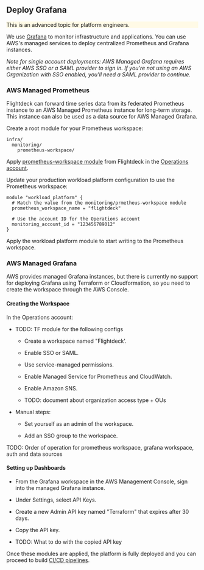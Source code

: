 
## Deploy Grafana

<div class="panel" style="background-color: #FFFAE6;border-width: 1px;">

<div class="panelContent" style="background-color: #FFFAE6;">

This is an advanced topic for platform engineers.

</div>

</div>

We use [Grafana](https://grafana.com/) to monitor infrastructure and
applications. You can use AWS's managed services to deploy centralized
Prometheus and Grafana instances.

*Note for single account deployments: AWS Managed Grafana requires
either AWS SSO or a SAML provider to sign in. If you're not using an AWS
Organization with SSO enabled, you'll need a SAML provider to continue.*

### AWS Managed Prometheus

Flightdeck can forward time series data from its federated Prometheus
instance to an AWS Managed Prometheus instance for long-term storage.
This instance can also be used as a data source for AWS Managed Grafana.

Create a root module for your Prometheus workspace:

<div class="code panel pdl" style="border-width: 1px;">

<div class="codeContent panelContent pdl">

``` syntaxhighlighter-pre
infra/
  monitoring/
    prometheus-workspace/
```

</div>

</div>

Apply [prometheus-workspace
module](https://github.com/thoughtbot/flightdeck/tree/main/aws/prometheus-workspace)
from Flightdeck in the [Operations
account](../conventions-and-expectations/account-conventions.md).

Update your production workload platform configuration to use the
Prometheus workspace:

<div class="code panel pdl" style="border-width: 1px;">

<div class="codeContent panelContent pdl">

``` syntaxhighlighter-pre
module "workload_platform" {
  # Match the value from the monitoring/prmetheus-workspace module
  prometheus_workspace_name = "flightdeck"

  # Use the account ID for the Operations account
  monitoring_account_id = "123456789012"
}
```

</div>

</div>

Apply the workload platform module to start writing to the Prometheus
workspace.

### AWS Managed Grafana

AWS provides managed Grafana instances, but there is currently no
support for deploying Grafana using Terraform or Cloudformation, so you
need to create the workspace through the AWS Console.

#### Creating the Workspace

In the Operations account:

  - TODO: TF module for the following configs
    
      - Create a workspace named "Flightdeck'.
    
      - Enable SSO or SAML.
    
      - Use service-managed permissions.
    
      - Enable Managed Service for Prometheus and CloudWatch.
    
      - Enable Amazon SNS.
    
      - TODO: document about organization access type + OUs

  - Manual steps:
    
      - Set yourself as an admin of the workspace.
    
      - Add an SSO group to the workspace.

TODO: Order of operation for prometheus workspace, grafana workspace,
auth and data sources

#### Setting up Dashboards

  - From the Grafana workspace in the AWS Management Console, sign into
    the managed Grafana instance.

  - Under Settings, select API Keys.

  - Create a new Admin API key named "Terraform" that expires after 30
    days.

  - Copy the API key.

  - TODO: What to do with the copied API key

Once these modules are applied, the platform is fully deployed and you
can proceed to build [CI/CD
pipelines](https://mission-control.thoughtbot.com/branch/main/aws/book/admin/cicd.html).
